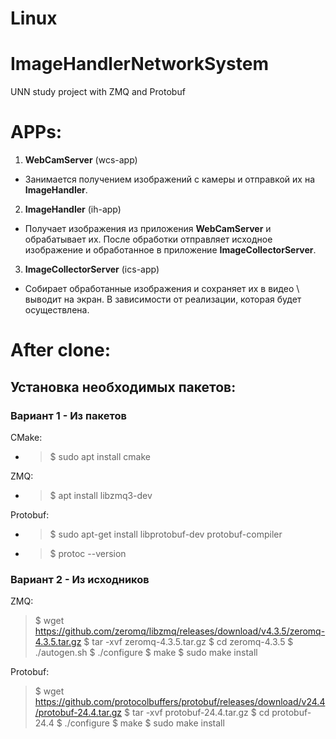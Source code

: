 # **Linux**

# ImageHandlerNetworkSystem
UNN study project with ZMQ and Protobuf

# APPs:
1) **WebCamServer** (wcs-app)
* Занимается получением изображений с камеры и отправкой их на **ImageHandler**.
2) **ImageHandler** (ih-app)
* Получает изображения из приложения **WebCamServer** и обрабатывает их. После обработки отправляет исходное изображение и обработанное в приложение **ImageCollectorServer**.
3) **ImageCollectorServer** (ics-app)
* Собирает обработанные изображения и сохраняет их в видео \ выводит на экран. В зависимости от реализации, которая будет осуществлена.

# After clone:
## Установка необходимых пакетов:
### **Вариант 1 - Из пакетов**

CMake:
* > $ sudo apt install cmake

ZMQ:
* > $ apt install libzmq3-dev

Protobuf:
* > $ sudo apt-get install libprotobuf-dev protobuf-compiler
* > $ protoc --version

### **Вариант 2 - Из исходников**

ZMQ:
> $ wget https://github.com/zeromq/libzmq/releases/download/v4.3.5/zeromq-4.3.5.tar.gz
> $ tar -xvf zeromq-4.3.5.tar.gz
> $ cd zeromq-4.3.5
> $ ./autogen.sh
> $ ./configure
> $ make
> $ sudo make install

Protobuf:
> $ wget https://github.com/protocolbuffers/protobuf/releases/download/v24.4/protobuf-24.4.tar.gz
> $ tar -xvf protobuf-24.4.tar.gz
> $ cd protobuf-24.4
> $ ./configure
> $ make
> $ sudo make install